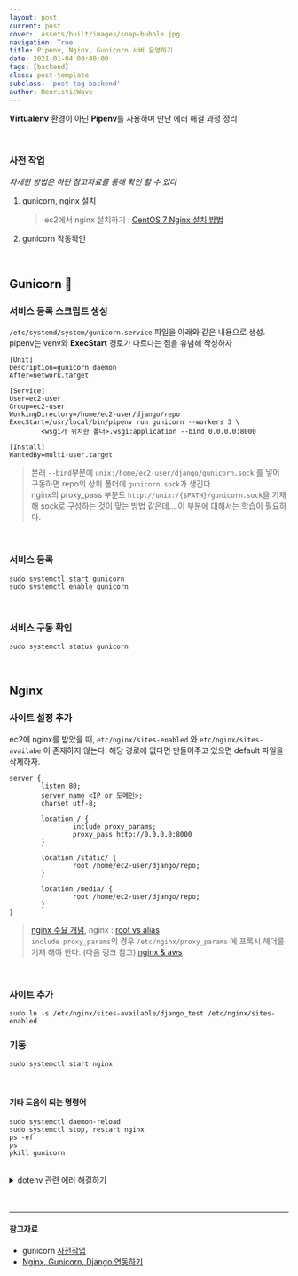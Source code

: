 ```yaml
---
layout: post
current: post
cover:  assets/built/images/soap-bubble.jpg
navigation: True
title: Pipenv, Nginx, Gunicorn 서버 운영하기
date: 2021-01-04 00:40:00
tags: [backend]
class: post-template
subclass: 'post tag-backend'
author: HeuristicWave
---
```


**Virtualenv** 환경이 아닌 **Pipenv**를 사용하며 만난 에러 해결 과정 정리

<br>

### 사전 작업

*자세한 방법은 하단 참고자료를 통해 확인 할 수 있다*

1. gunicorn, nginx 설치

   > ec2에서 nginx 설치하기 : [CentOS 7 Nginx 설치 방법](https://holjjack.tistory.com/114)

2. gunicorn 작동확인

<br>

## Gunicorn 🦄

### 서비스 등록 스크립트 생성

`/etc/systemd/system/gunicorn.service` 파일을 아래와 같은 내용으로 생성.
pipenv는 venv와 **ExecStart** 경로가 다르다는 점을 유념해 작성하자

```
[Unit]
Description=gunicorn daemon
After=network.target

[Service]
User=ec2-user
Group=ec2-user
WorkingDirectory=/home/ec2-user/django/repo
ExecStart=/usr/local/bin/pipenv run gunicorn --workers 3 \
        <wsgi가 위치한 폴더>.wsgi:application --bind 0.0.0.0:8000

[Install]
WantedBy=multi-user.target
```

> 본래 `--bind`부분에 `unix:/home/ec2-user/django/gunicorn.sock` 를 넣어 구동하면 repo의 상위 폴더에  `gunicorn.sock`가 생긴다.
> <br>
> nginx의 proxy_pass 부분도 `http://unix:/{$PATH}/gunicorn.sock`을 기재해 sock로 구성하는 것이 맞는 방법 같은데... 이 부분에 대해서는 학습이 필요하다.

<br>

### 서비스 등록

```shell
sudo systemctl start gunicorn
sudo systemctl enable gunicorn
```

<br>

### 서비스 구동 확인

```shell
sudo systemctl status gunicorn
```

<br>

## Nginx

### 사이트 설정 추가

ec2에 nginx를 받았을 때, `etc/nginx/sites-enabled` 와 `etc/nginx/sites-availabe` 이 존재하지 않는다. 해당 경로에 없다면 만들어주고 있으면 default 파일을 삭제하자.

```
server {
        listen 80;
        server_name <IP or 도메인>;
        charset utf-8;

        location / {
                include proxy_params;
                proxy_pass http://0.0.0.0:8000
        }

        location /static/ {
                root /home/ec2-user/django/repo;
        }
        
        location /media/ {
                root /home/ec2-user/django/repo;
        }
}
```

> [nginx 주요 개념](https://velog.io/@yvvyoon/flask-nginx-gunicorn-1), nginx : [root vs alias](https://ohgyun.com/556)
> <br>
> `include proxy_params`의 경우 `/etc/nginx/proxy_params` 에 프록시 헤더를 기재 해야 한다. (다음 링크 참고) 
> [nginx & aws](https://m.blog.naver.com/PostView.nhn?blogId=93immm&logNo=221304593384&proxyReferer=https:%2F%2Fwww.google.com%2F)

<br>

### 사이트 추가

```shell
sudo ln -s /etc/nginx/sites-available/django_test /etc/nginx/sites-enabled
```

### 기동

```shell
sudo systemctl start nginx
```

<br>

#### 기타 도움이 되는 명령어

```shell
sudo systemctl daemon-reload
sudo systemctl stop, restart nginx
ps -ef
ps
pkill gunicorn
```

<br>

<details><summary markdown="span">dotenv 관련 에러 해결하기</summary>

- gunicorn 을 활용해 연결 할 경우

  ```sh
  $ pip uninstall dotenv
  $ pip install python-dotenv 
  ```
  
- docker + nginx + gunicorn 을 활용할 경우

  ```sh
  $ pip uninstall dotenv
  $ pip install python-dotenv 
  ```



</details>



<br>

<br>

---

#### 참고자료

- gunicorn [사전작업](https://wikidocs.net/6601#_7)
- [Nginx, Gunicorn, Django 연동하기](https://velog.io/@y1andyu/Nginx-gunicorn-Django-%EB%B0%B0%ED%8F%AC%ED%95%98%EA%B8%B0#3-%EC%8B%9C%EC%9E%91)
